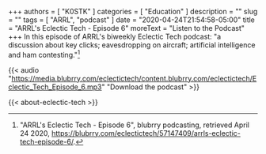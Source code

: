 +++
authors = [ "K0STK" ]
categories = [ "Education" ]
description = ""
slug = ""
tags = [ "ARRL", "podcast" ]
date = "2020-04-24T21:54:58-05:00"
title = "ARRL's Eclectic Tech - Episode 6"
moreText = "Listen to the Podcast"
+++
In this episode of ARRL's biweekly Eclectic Tech podcast: "a discussion about key clicks; eavesdropping on aircraft; artificial intelligence and ham contesting."[^1]

[^1]: "ARRL's Eclectic Tech - Episode 6", blubrry podcasting, retrieved April 24 2020, https://blubrry.com/eclectictech/57147409/arrls-eclectic-tech-episode-6/.

<!--more-->

{{< audio "https://media.blubrry.com/eclectictech/content.blubrry.com/eclectictech/Eclectic_Tech_Episode_6.mp3" "Download the podcast" >}}

{{< about-eclectic-tech >}}

